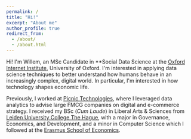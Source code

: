 ```yaml
---
permalink: /
title: "Hi!"
excerpt: "About me"
author_profile: true
redirect_from: 
  - /about/
  - /about.html
---
```


Hi! I'm Willem, an MSc Candidate in **Social Data Science at the [Oxford Internet Institute](https://www.oii.ox.ac.uk), University of Oxford. I'm interested in applying data science techniques to better understand how humans behave in an increasingly complex, digital world. In particular, I'm interested in how technology shapes economic life.

Previously, I worked at [Picnic Technologies](https://picnic.app/nl/), where I leveraged data analytics to advise large FMCG companies on digital and e-commerce strategy. I received my BSc (*Cum Laude*) in Liberal Arts & Sciences from [Leiden University College The Hague](https://www.universiteitleiden.nl/en/governance-and-global-affairs/leiden-university-college-the-hague), with a major in Governance, Economics, and Development, and a minor in Computer Science which I followed at the [Erasmus School of Economics](https://www.eur.nl/en/ese/).